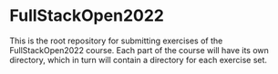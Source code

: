 # FullStackOpen2022
This is the root repository for submitting exercises of the FullStackOpen2022 course.
Each part of the course will have its own directory, which in turn will contain a directory for each exercise set.